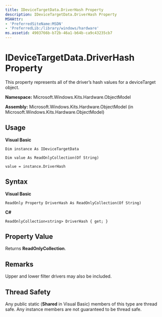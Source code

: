 ```yaml
---
title: IDeviceTargetData.DriverHash Property
description: IDeviceTargetData.DriverHash Property
MSHAttr:
- 'PreferredSiteName:MSDN'
- 'PreferredLib:/library/windows/hardware'
ms.assetid: 4903766b-b72b-46a1-b64b-ca9c43235cb7
---
```


# IDeviceTargetData.DriverHash Property


This property represents all of the driver’s hash values for a deviceTarget object.

**Namespace:** Microsoft.Windows.Kits.Hardware.ObjectModel

**Assembly:** Microsoft.Windows.Kits.Hardware.ObjectModel (in Microsoft.Windows.Kits.Hardware.ObjectModel)

## <span id="Usage"></span><span id="usage"></span><span id="USAGE"></span>Usage


**Visual Basic**

`Dim instance As IDeviceTargetData`

`Dim value As ReadOnlyCollection(Of String)`

`value = instance.DriverHash`

## <span id="Syntax"></span><span id="syntax"></span><span id="SYNTAX"></span>Syntax


**Visual Basic**

`ReadOnly Property DriverHash As ReadOnlyCollection(Of String)`

**C#**

`ReadOnlyCollection<string> DriverHash { get; }`

## <span id="Property_Value"></span><span id="property_value"></span><span id="PROPERTY_VALUE"></span>Property Value


Returns **ReadOnlyCollection**.

## <span id="Remarks"></span><span id="remarks"></span><span id="REMARKS"></span>Remarks


Upper and lower filter drivers may also be included.

## <span id="Thread_Safety"></span><span id="thread_safety"></span><span id="THREAD_SAFETY"></span>Thread Safety


Any public static (**Shared** in Visual Basic) members of this type are thread safe. Any instance members are not guaranteed to be thread safe.

 

 






